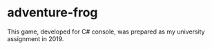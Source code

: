 # adventure-frog
 This game, developed for C# console, was prepared as my university assignment in 2019. 
